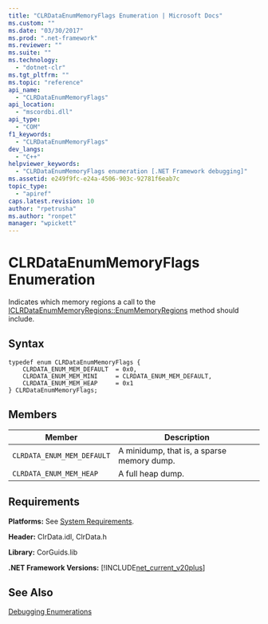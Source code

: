 ```yaml
---
title: "CLRDataEnumMemoryFlags Enumeration | Microsoft Docs"
ms.custom: ""
ms.date: "03/30/2017"
ms.prod: ".net-framework"
ms.reviewer: ""
ms.suite: ""
ms.technology: 
  - "dotnet-clr"
ms.tgt_pltfrm: ""
ms.topic: "reference"
api_name: 
  - "CLRDataEnumMemoryFlags"
api_location: 
  - "mscordbi.dll"
api_type: 
  - "COM"
f1_keywords: 
  - "CLRDataEnumMemoryFlags"
dev_langs: 
  - "C++"
helpviewer_keywords: 
  - "CLRDataEnumMemoryFlags enumeration [.NET Framework debugging]"
ms.assetid: e249f9fc-e24a-4506-903c-92781f6eab7c
topic_type: 
  - "apiref"
caps.latest.revision: 10
author: "rpetrusha"
ms.author: "ronpet"
manager: "wpickett"
---
```

# CLRDataEnumMemoryFlags Enumeration
Indicates which memory regions a call to the [ICLRDataEnumMemoryRegions::EnumMemoryRegions](../../../../docs/framework/unmanaged-api/debugging/iclrdataenummemoryregions-enummemoryregions-method.md) method should include.  
  
## Syntax  
  
```  
typedef enum CLRDataEnumMemoryFlags {  
    CLRDATA_ENUM_MEM_DEFAULT  = 0x0,  
    CLRDATA_ENUM_MEM_MINI     = CLRDATA_ENUM_MEM_DEFAULT,  
    CLRDATA_ENUM_MEM_HEAP     = 0x1  
} CLRDataEnumMemoryFlags;  
```  
  
## Members  
  
|Member|Description|  
|------------|-----------------|  
|`CLRDATA_ENUM_MEM_DEFAULT`|A minidump, that is, a sparse memory dump.|  
|`CLRDATA_ENUM_MEM_HEAP`|A full heap dump.|  
  
## Requirements  
 **Platforms:** See [System Requirements](../../../../docs/framework/get-started/system-requirements.md).  
  
 **Header:** ClrData.idl, ClrData.h  
  
 **Library:** CorGuids.lib  
  
 **.NET Framework Versions:** [!INCLUDE[net_current_v20plus](../../../../includes/net-current-v20plus-md.md)]  
  
## See Also  
 [Debugging Enumerations](../../../../docs/framework/unmanaged-api/debugging/debugging-enumerations.md)